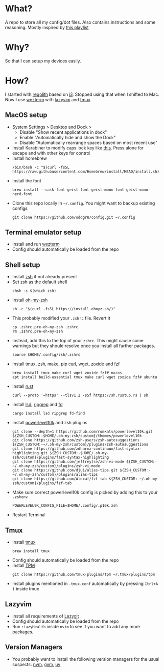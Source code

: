 # What?

A repo to store all my config/dot files. Also contains instructions and some reasoning.
Mostly inspired by [this playlist](https://www.youtube.com/watch?v=o4X8GU7CCSU&list=PLnu5gT9QrFg36OehOdECFvxFFeMHhb_07&pp=iAQB)

# Why?

So that I can setup my devices easily.

# How?

I started with [regolith](https://regolith-linux.org/) based on [i3](https://i3wm.org/). Stopped using that when I shifted to Mac. Now I use [wezterm](https://wezfurlong.org/wezterm/) with [lazyvim](https://www.lazyvim.org) and [tmux](https://github.com/tmux/tmux/wiki).

## MacOS setup

- System Settings > Desktop and Dock >
  - Disable "Show recent applications in dock"
  - Enable "Automatically hide and show the Dock"
  - Disable "Automatically rearrange spaces based on most recent use"
- Install Karabiner to modify caps lock key like [this](https://dannyguo.medium.com/remap-caps-lock-to-escape-and-control-774576c135e6#:~:text=script%20on%20startup.-,Mac,-I%20use%20Karabiner).
  Press alone for escape and with other keys for control
- Install homebrew
  ```
  /bin/bash -c "$(curl -fsSL https://raw.githubusercontent.com/Homebrew/install/HEAD/install.sh)"
  ```
- Install the font
  ```
  brew install --cask font-geist font-geist-mono font-geist-mono-nerd-font
  ```
- Clone this repo locally in `~/.config`. You might want to backup existing configs
  ```
  git clone https://github.com/oddgr8/config.git ~/.config
  ```

## Terminal emulator setup

- Install and run [wezterm](https://wezfurlong.org/wezterm/)
- Config should automatically be loaded from the repo


## Shell setup

- Install [zsh](https://github.com/ohmyzsh/ohmyzsh/wiki/Installing-ZSH) if not already present
- Set zsh as the default shell
  ```
  chsh -s $(which zsh)
  ```
- Install [oh-my-zsh](https://ohmyz.sh/)
  ```
  sh -c "$(curl -fsSL https://install.ohmyz.sh/)"
  ```
- This probably modified your `.zshrc` file. Revert it
  ```
  cp .zshrc.pre-oh-my-zsh .zshrc
  rm .zshrc.pre-oh-my-zsh
  ```
- Instead, add this to the top of your `zshrc`. This might cause some warnings but they should resolve once you install all further packages.
  ```
  source $HOME/.config/zsh/.zshrc
  ```
- Install [tmux](https://github.com/tmux/tmux/wiki), [zsh](https://zsh.sourceforge.io), [make](https://www.gnu.org/software/make/manual/make.html), [pip](https://pypi.org/project/pip/) [curl](https://curl.se), [wget](https://www.gnu.org/software/wget/), [zoxide](https://github.com/ajeetdsouza/zoxide) and [fzf](https://junegunn.github.io/fzf/)
  ```
  brew install tmux make curl wget zoxide fzf# macos
  apt install build-essential tmux make curl wget zoxide fzf# ubuntu
  ```
- Install [rust](https://www.rust-lang.org)
  ```
  curl --proto '=https' --tlsv1.2 -sSf https://sh.rustup.rs | sh
  ```
- Install [lsd](https://github.com/lsd-rs/lsd), [ripgrep](https://github.com/BurntSushi/ripgrep) and [fd](https://github.com/sharkdp/fd)
  ```
  cargo install lsd ripgrep fd-find
  ```
- Install [powerlevel10k](https://github.com/romkatv/powerlevel10k) and zsh plugins.
  ```
  git clone --depth=1 https://github.com/romkatv/powerlevel10k.git ${ZSH_CUSTOM:-$HOME/.oh-my-zsh/custom}/themes/powerlevel10k
  git clone https://github.com/zsh-users/zsh-autosuggestions ${ZSH_CUSTOM:-~/.oh-my-zsh/custom}/plugins/zsh-autosuggestions
  git clone https://github.com/zdharma-continuum/fast-syntax-highlighting.git ${ZSH_CUSTOM:-$HOME/.oh-my-zsh/custom}/plugins/fast-syntax-highlighting
  git clone https://github.com/jeffreytse/zsh-vi-mode ${ZSH_CUSTOM:-~/.oh-my-zsh/custom}/plugins/zsh-vi-mode
  git clone https://github.com/djui/alias-tips.git ${ZSH_CUSTOM:-~/.oh-my-zsh/custom}/plugins/alias-tips
  git clone https://github.com/Aloxaf/fzf-tab ${ZSH_CUSTOM:-~/.oh-my-zsh/custom}/plugins/fzf-tab
  ```
- Make sure correct powerlevel10k config is picked by adding this to your `.zshenv`
  ```
  POWERLEVEL9K_CONFIG_FILE=$HOME/.config/.p10k.zsh
  ```
- Restart Terminal

## Tmux

- Install [tmux](https://github.com/tmux/tmux/wiki)
  ```
  brew install tmux
  ```
- Config should automatically be loaded from the repo
- Install [TPM](https://github.com/tmux-plugins/tpm)
  ```
  git clone https://github.com/tmux-plugins/tpm ~/.tmux/plugins/tpm
  ```
- Install plugins mentioned in `.tmux.conf` automatically by pressing `Ctrl+A I` inside tmux

## Lazyvim

- Install all requirements of [Lazygit](https://www.lazyvim.org)
- Config should automatically be loaded from the repo
- Run `:LazyHealth` inside `nvim` to see if you want to add any more packages.

## Version Managers

- You probably want to install the following version managers for the usual suspects: [nvm](https://github.com/nvm-sh/nvm), [gvm](https://github.com/moovweb/gvm), [uv](https://github.com/astral-sh/uv)
